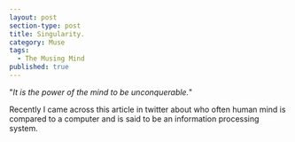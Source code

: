```yaml
---
layout: post
section-type: post
title: Singularity.
category: Muse
tags:
  - The Musing Mind
published: true
---
```


"_It is the power of the mind to be unconquerable._"

Recently I came across this article in twitter about who often human mind is compared to a computer and is said to be an information processing system. 
